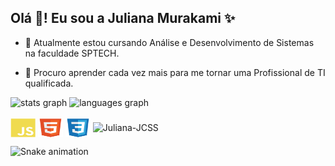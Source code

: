 ## Olá 👋! Eu sou a Juliana Murakami ✨


* 🌱 Atualmente estou cursando Análise e Desenvolvimento de Sistemas na faculdade SPTECH.
  
* 📖 Procuro aprender cada vez mais para me tornar uma Profissional de TI qualificada.



<div >
  <img src="https://github-readme-stats.vercel.app/api?username=Murakami-J&hide_title=false&hide_rank=false&show_icons=true&include_all_commits=true&count_private=true&disable_animations=false&theme=aura&locale=en&hide_border=false" height="190" alt="stats graph"  />
  
  <img src="https://github-readme-stats.vercel.app/api/top-langs?username=Murakami-J&locale=en&hide_title=false&layout=compact&card_width=320&langs_count=5&theme=aura&hide_border=false" height="190" alt="languages graph"  />
</div>


<div style="display: inline_block"><br>
  <img align="center" alt="Juliana-Js" height="30" width="40" src="https://raw.githubusercontent.com/devicons/devicon/master/icons/javascript/javascript-plain.svg">
  <img align="center" alt="Juliana-HTML" height="30" width="40" src="https://raw.githubusercontent.com/devicons/devicon/master/icons/html5/html5-original.svg">
  <img align="center" alt="Juliana-JCSS" height="30" width="40" src="https://raw.githubusercontent.com/devicons/devicon/master/icons/css3/css3-original.svg">
  <img align="center" alt="Juliana-JCSS" height="30" width="40" src="https://raw.githubusercontent.com/jmnote/z-icons/master/svg/java.svg">
</div>

![Snake animation](https://github.com/Murakami-J/Murakami-J/blob/output/github-contribution-grid-snake-dark.svg?palette=github-dark)

<!--
**Murakami-J/Murakami-J** is a ✨ _special_ ✨ repository because its `README.md` (this file) appears on your GitHub profile.

Here are some ideas to get you started:

- 🔭 I’m currently working on ...
- 🌱 I’m currently learning ...
- 👯 I’m looking to collaborate on ...
- 🤔 I’m looking for help with ...
- 💬 Ask me about ...
- 📫 How to reach me: ...
- 😄 Pronouns: ...
- ⚡ Fun fact: ...
-->
